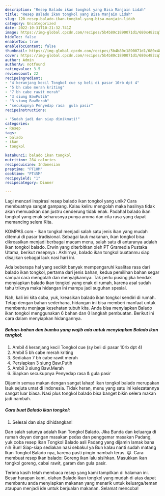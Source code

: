 ```yaml
---
description: "Resep Balado ikan tongkol yang Bisa Manjain Lidah"
title: "Resep Balado ikan tongkol yang Bisa Manjain Lidah"
slug: 120-resep-balado-ikan-tongkol-yang-bisa-manjain-lidah
category: Uncategorized
date: 2022-10-31T10:21:32.741Z
image: https://img-global.cpcdn.com/recipes/5b4b80c1890071d1/680x482cq70/balado-ikan-tongkol-foto-resep-utama.jpg
hideToc: false
enableToc: true
enableTocContent: false
thumbnail: https://img-global.cpcdn.com/recipes/5b4b80c1890071d1/680x482cq70/balado-ikan-tongkol-foto-resep-utama.jpg
cover: https://img-global.cpcdn.com/recipes/5b4b80c1890071d1/680x482cq70/balado-ikan-tongkol-foto-resep-utama.jpg
author: Admin
authorAv: notfound
ratingvalue: 3.5
reviewcount: 22
recipeingredient:
- "4 keranjang kecil Tongkol cue sy beli di pasar 10rb dpt 4"
- "5 bh cabe merah kriting"
- "7 bh cabe rawit merah"
- "3 siung BawPutih"
- "3 siung BawMerah"
- "secukupnya Penyedap rasa  gula pasir"
recipeinstructions:

- "Sudah jadi dan siap dinikmati!"
categories:
- Resep
tags:
- balado
- ikan
- tongkol

katakunci: balado ikan tongkol 
nutrition: 284 calories
recipecuisine: Indonesian
preptime: "PT10M"
cooktime: "PT45M"
recipeyield: "1"
recipecategory: Dinner

---
```





Lagi mencari inspirasi resep balado ikan tongkol yang unik? Cara membuatnya sangat gampang. Kalau keliru mengolah maka hasilnya tidak akan memuaskan dan justru cenderung tidak enak. Padahal balado ikan tongkol yang enak seharusnya punya aroma dan cita rasa yang dapat memancing selera Kita.





KOMPAS.com - Ikan tongkol menjadi salah satu jenis ikan yang mudah ditemui di pasar tradisional. Sebagai lauk makanan, ikan tongkol bisa dikreasikan menjadi berbagai macam menu, salah satu di antaranya adalah ikan tongkol balado. Erwin yang diterbitkan oleh PT Gramedia Pustaka Utama, berikut resepnya : Akhirnya, balado ikan tongkol buatanmu siap disajikan sebagai lauk nasi hari ini.

Ada beberapa hal yang sedikit banyak mempengaruhi kualitas rasa dari balado ikan tongkol, pertama dari jenis bahan, kedua pemilihan bahan segar sampai cara mengolah dan menyajikannya. Tak perlu pusing jika hendak menyiapkan balado ikan tongkol yang enak di rumah, karena asal sudah tahu triknya maka hidangan ini mampu jadi suguhan spesial.






Nah, kali ini kita coba, yuk, kreasikan balado ikan tongkol sendiri di rumah. Tetap dengan bahan sederhana, hidangan ini bisa memberi manfaat untuk membantu menjaga kesehatan tubuh kita. Anda bisa menyiapkan Balado ikan tongkol menggunakan 6 bahan dan 0 langkah pembuatan. Berikut ini cara dalam menyiapkan hidangannya.

<!--inarticleads1-->

##### Bahan-bahan dan bumbu yang wajib ada untuk menyiapkan Balado ikan tongkol:

1. Ambil 4 keranjang kecil Tongkol cue (sy beli di pasar 10rb dpt 4)
1. Ambil 5 bh cabe merah kriting
1. Sediakan 7 bh cabe rawit merah
1. Persiapkan 3 siung Baw.Putih
1. Ambil 3 siung Baw.Merah
1. Siapkan secukupnya Penyedap rasa &amp; gula pasir


Dijamin semua makan dengan sangat lahap! Ikan tongkol balado merupakan lauk sejuta umat di Indonesia. Tidak heran, menu yang satu ini kelezatannya sangat luar biasa. Nasi plus tongkol balado bisa banget bikin selera makan jadi nambah. 

<!--inarticleads2-->

##### Cara buat Balado ikan tongkol:


1. Selesai dan siap dihidangkan!

Dan salah satunya adalah Ikan Tongkol Balado. Jika Bunda dan keluarga di rumah doyan dengan masakan pedas dan penggemar masakan Padang, yuk coba resep Ikan Tongkol Balado asli Padang yang dijamin lamak bana nih Bun! Siap-siap sediakan nasi sebakul ya Bun kalau nanti sudah matang Ikan Tongkol Balado nya, karena pasti pingin nambah terus. 😋. Cara membuat resep ikan balado: Goreng ikan lalu sisihkan. Masukkan ikan tongkol goreng, cabai rawit, garam dan gula pasir. 

Terima kasih telah membaca resep yang kami tampilkan di halaman ini. Besar harapan kami, olahan Balado ikan tongkol yang mudah di atas dapat membantu anda menyiapkan makanan yang menarik untuk keluarga/teman ataupun menjadi ide untuk berjualan makanan. Selamat mencoba!
